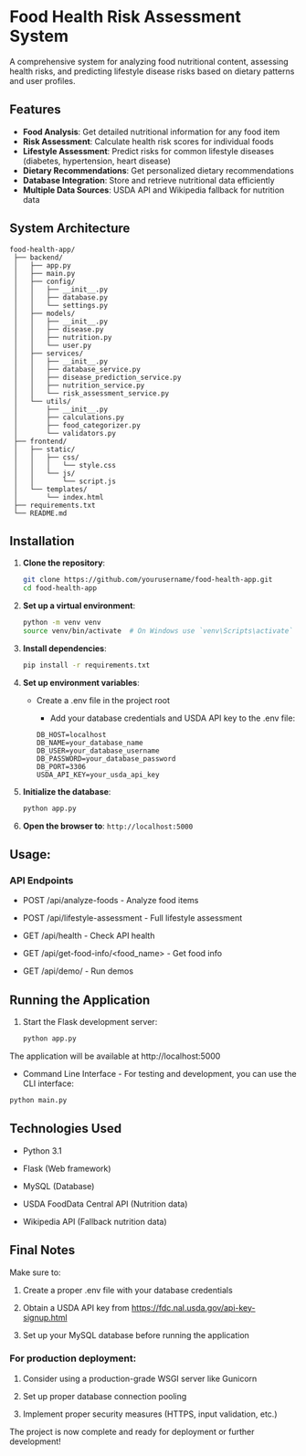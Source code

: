 # Food Health Risk Assessment System

A comprehensive system for analyzing food nutritional content, assessing health risks, and predicting lifestyle disease risks based on dietary patterns and user profiles.

## Features

- **Food Analysis**: Get detailed nutritional information for any food item
- **Risk Assessment**: Calculate health risk scores for individual foods
- **Lifestyle Assessment**: Predict risks for common lifestyle diseases (diabetes, hypertension, heart disease)
- **Dietary Recommendations**: Get personalized dietary recommendations
- **Database Integration**: Store and retrieve nutritional data efficiently
- **Multiple Data Sources**: USDA API and Wikipedia fallback for nutrition data

## System Architecture
   ```
   food-health-app/
    ├── backend/
    │   ├── app.py
    │   ├── main.py
    │   ├── config/
    │   │   ├── __init__.py
    │   │   ├── database.py
    │   │   └── settings.py
    │   ├── models/
    │   │   ├── __init__.py
    │   │   ├── disease.py
    │   │   ├── nutrition.py
    │   │   └── user.py
    │   ├── services/
    │   │   ├── __init__.py
    │   │   ├── database_service.py
    │   │   ├── disease_prediction_service.py
    │   │   ├── nutrition_service.py
    │   │   └── risk_assessment_service.py
    │   └── utils/
    │       ├── __init__.py
    │       ├── calculations.py
    │       ├── food_categorizer.py
    │       └── validators.py
    ├── frontend/
    │   ├── static/
    │   │   ├── css/
    │   │   │   └── style.css
    │   │   └── js/
    │   │       └── script.js
    │   └── templates/
    │       └── index.html
    ├── requirements.txt
    └── README.md
   ```

## Installation

1. **Clone the repository**:
   ```bash
   git clone https://github.com/yourusername/food-health-app.git
   cd food-health-app
   ```

2. **Set up a virtual environment**:
    ```bash
    python -m venv venv
    source venv/bin/activate  # On Windows use `venv\Scripts\activate`
    ```

3. **Install dependencies**:
    ```bash
    pip install -r requirements.txt
    ```
4. **Set up environment variables**:

    - Create a .env file in the project root

        - Add your database credentials and USDA API key to the .env file:

        ```text
        DB_HOST=localhost
        DB_NAME=your_database_name
        DB_USER=your_database_username
        DB_PASSWORD=your_database_password
        DB_PORT=3306
        USDA_API_KEY=your_usda_api_key
        ```
5. **Initialize the database**:

    ```bash
    python app.py
    ```
6. **Open the browser to**:
   ```http://localhost:5000``` 
## Usage:
### API Endpoints
- POST /api/analyze-foods - Analyze food items

- POST /api/lifestyle-assessment - Full lifestyle assessment

- GET /api/health - Check API health

- GET /api/get-food-info/<food_name> - Get food info

- GET /api/demo/<type> - Run demos

## Running the Application
1. Start the Flask development server:

    ```bash
    python app.py
    ```
The application will be available at http://localhost:5000

- Command Line Interface - For testing and development, you can use the CLI interface:

```bash
python main.py
```
## Technologies Used
- Python 3.1

- Flask (Web framework)

- MySQL (Database)

- USDA FoodData Central API (Nutrition data)

- Wikipedia API (Fallback nutrition data)



## Final Notes
Make sure to:

1. Create a proper .env file with your database credentials

2. Obtain a USDA API key from https://fdc.nal.usda.gov/api-key-signup.html

3. Set up your MySQL database before running the application

### For production deployment:

1. Consider using a production-grade WSGI server like Gunicorn

2. Set up proper database connection pooling

3. Implement proper security measures (HTTPS, input validation, etc.)

The project is now complete and ready for deployment or further development!
